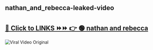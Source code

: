 
 ## nathan_and_rebecca-leaked-video 

# <h2><a href="https://clipsfans.com/nathan_and_rebecca&ref=git">🔗 Click to LINKS ⏩⏩ 👉 🟢 nathan and rebecca </a></h2>

<a href="https://clipsfans.com/nathan_and_rebecca&ref=git" rel="nofollow" data-target="animated-image.originalLink"><img src="https://i.ibb.co.com/xMMVF88/686577567.gif" alt="Viral Video Original" style="max-width: 100%; display: inline-block;" data-target="animated-image.originalImage"></a>
